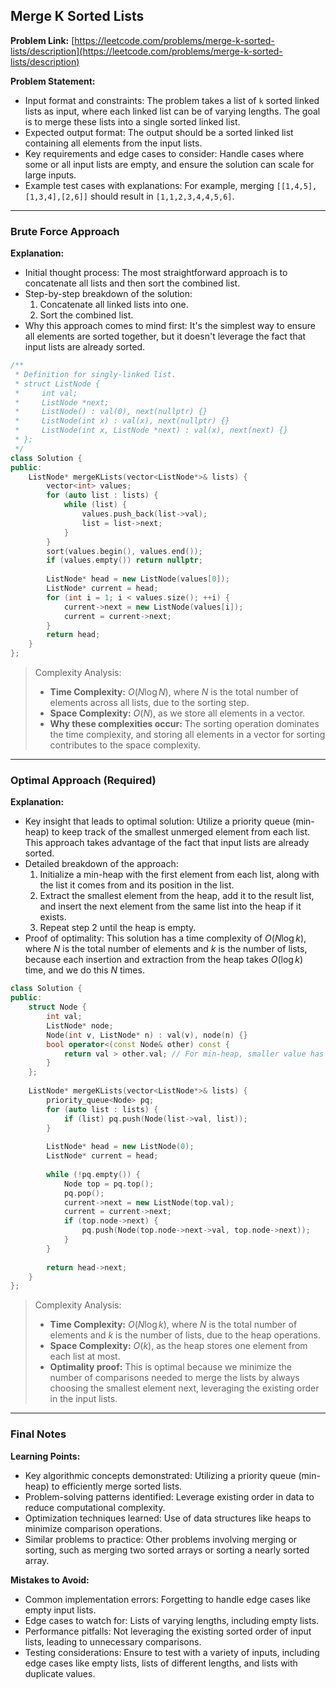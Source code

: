 ## Merge K Sorted Lists
**Problem Link:** [https://leetcode.com/problems/merge-k-sorted-lists/description](https://leetcode.com/problems/merge-k-sorted-lists/description)

**Problem Statement:**
- Input format and constraints: The problem takes a list of `k` sorted linked lists as input, where each linked list can be of varying lengths. The goal is to merge these lists into a single sorted linked list.
- Expected output format: The output should be a sorted linked list containing all elements from the input lists.
- Key requirements and edge cases to consider: Handle cases where some or all input lists are empty, and ensure the solution can scale for large inputs.
- Example test cases with explanations: For example, merging `[[1,4,5],[1,3,4],[2,6]]` should result in `[1,1,2,3,4,4,5,6]`.

---

### Brute Force Approach

**Explanation:**
- Initial thought process: The most straightforward approach is to concatenate all lists and then sort the combined list.
- Step-by-step breakdown of the solution:
  1. Concatenate all linked lists into one.
  2. Sort the combined list.
- Why this approach comes to mind first: It's the simplest way to ensure all elements are sorted together, but it doesn't leverage the fact that input lists are already sorted.

```cpp
/**
 * Definition for singly-linked list.
 * struct ListNode {
 *     int val;
 *     ListNode *next;
 *     ListNode() : val(0), next(nullptr) {}
 *     ListNode(int x) : val(x), next(nullptr) {}
 *     ListNode(int x, ListNode *next) : val(x), next(next) {}
 * };
 */
class Solution {
public:
    ListNode* mergeKLists(vector<ListNode*>& lists) {
        vector<int> values;
        for (auto list : lists) {
            while (list) {
                values.push_back(list->val);
                list = list->next;
            }
        }
        sort(values.begin(), values.end());
        if (values.empty()) return nullptr;
        
        ListNode* head = new ListNode(values[0]);
        ListNode* current = head;
        for (int i = 1; i < values.size(); ++i) {
            current->next = new ListNode(values[i]);
            current = current->next;
        }
        return head;
    }
};
```

> Complexity Analysis:
> - **Time Complexity:** $O(N \log N)$, where $N$ is the total number of elements across all lists, due to the sorting step.
> - **Space Complexity:** $O(N)$, as we store all elements in a vector.
> - **Why these complexities occur:** The sorting operation dominates the time complexity, and storing all elements in a vector for sorting contributes to the space complexity.

---

### Optimal Approach (Required)

**Explanation:**
- Key insight that leads to optimal solution: Utilize a priority queue (min-heap) to keep track of the smallest unmerged element from each list. This approach takes advantage of the fact that input lists are already sorted.
- Detailed breakdown of the approach:
  1. Initialize a min-heap with the first element from each list, along with the list it comes from and its position in the list.
  2. Extract the smallest element from the heap, add it to the result list, and insert the next element from the same list into the heap if it exists.
  3. Repeat step 2 until the heap is empty.
- Proof of optimality: This solution has a time complexity of $O(N \log k)$, where $N$ is the total number of elements and $k$ is the number of lists, because each insertion and extraction from the heap takes $O(\log k)$ time, and we do this $N$ times.

```cpp
class Solution {
public:
    struct Node {
        int val;
        ListNode* node;
        Node(int v, ListNode* n) : val(v), node(n) {}
        bool operator<(const Node& other) const {
            return val > other.val; // For min-heap, smaller value has higher priority
        }
    };
    
    ListNode* mergeKLists(vector<ListNode*>& lists) {
        priority_queue<Node> pq;
        for (auto list : lists) {
            if (list) pq.push(Node(list->val, list));
        }
        
        ListNode* head = new ListNode(0);
        ListNode* current = head;
        
        while (!pq.empty()) {
            Node top = pq.top();
            pq.pop();
            current->next = new ListNode(top.val);
            current = current->next;
            if (top.node->next) {
                pq.push(Node(top.node->next->val, top.node->next));
            }
        }
        
        return head->next;
    }
};
```

> Complexity Analysis:
> - **Time Complexity:** $O(N \log k)$, where $N$ is the total number of elements and $k$ is the number of lists, due to the heap operations.
> - **Space Complexity:** $O(k)$, as the heap stores one element from each list at most.
> - **Optimality proof:** This is optimal because we minimize the number of comparisons needed to merge the lists by always choosing the smallest element next, leveraging the existing order in the input lists.

---

### Final Notes

**Learning Points:**
- Key algorithmic concepts demonstrated: Utilizing a priority queue (min-heap) to efficiently merge sorted lists.
- Problem-solving patterns identified: Leverage existing order in data to reduce computational complexity.
- Optimization techniques learned: Use of data structures like heaps to minimize comparison operations.
- Similar problems to practice: Other problems involving merging or sorting, such as merging two sorted arrays or sorting a nearly sorted array.

**Mistakes to Avoid:**
- Common implementation errors: Forgetting to handle edge cases like empty input lists.
- Edge cases to watch for: Lists of varying lengths, including empty lists.
- Performance pitfalls: Not leveraging the existing sorted order of input lists, leading to unnecessary comparisons.
- Testing considerations: Ensure to test with a variety of inputs, including edge cases like empty lists, lists of different lengths, and lists with duplicate values.